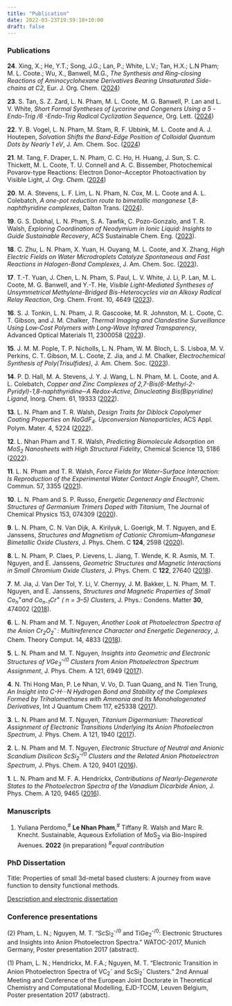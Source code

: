 ```yaml
---
title: "Publication"
date: 2022-03-23T19:59:18+10:00
draft: false
---
```


### Publications 

**24**\. Xing, X.; He, Y.T.; Song, J.G.; Lan, P.; White, L.V.; Tan, H.X.; L.N Pham; M. L. Coote.; Wu, X., Banwell, M.G., *The Synthesis and Ring-closing Reactions of Aminocyclohexane Derivatives Bearing Unsaturated Side-chains at C2*, Eur. J. Org. Chem. ([2024](https://doi.org/10.1002/ejoc.202400455))

**23**\. S. Tan, S. Z. Zard, L. N. Pham, M. L. Coote, M. G. Banwell, P. Lan and  L. V. White, *Short Formal Syntheses of Lycorine and Congeners Using a 5 -Endo-Trig /6 -Endo-Trig Radical Cyclization Sequence*, Org. Lett. ([2024](https://doi.org/10.1021/acs.orglett.4c01271))

**22**\. Y. B. Vogel, L. N. Pham, M. Stam, R. F. Ubbink, M. L. Coote and A. J.  Houtepen, *Solvation Shifts the Band-Edge Position of Colloidal Quantum  Dots by Nearly 1 eV*, J. Am. Chem. Soc. ([2024](https://doi.org/10.1021/jacs.4c00402))

**21**\. M. Tang, F. Draper, L. N. Pham, C. C. Ho, H. Huang, J. Sun, S. C.  Thickett, M. L. Coote, T. U. Connell and A. C. Bissember, Photochemical  Povarov-type Reactions: Electron Donor–Acceptor Photoactivation by  Visible Light, *J. Org. Chem.* ([2024](https://doi.org/10.1021/acs.joc.3c02746))

**20**\. M. A. Stevens, L. F. Lim, L. N. Pham, N. Cox, M. L. Coote and A. L.  Colebatch, *A one-pot reduction route to bimetallic manganese  1,8-naphthyridine complexes*, Dalton Trans. ([2024](https://doi.org/10.1039/D3DT03709F)). 

**19**\. G. S. Dobhal, L. N. Pham, S. A. Tawfik, C. Pozo-Gonzalo, and T. R. Walsh, *Exploring Coordination of Neodymium in Ionic Liquid: Insights to Guide Sustainable Recovery*, ACS Sustainable Chem. Eng. ([2023](https://doi.org/10.1021/acssuschemeng.3c04920)). 

**18**\. C. Zhu, L. N. Pham, X. Yuan, H. Ouyang, M. L. Coote, and X. Zhang, *High Electric Fields on Water Microdroplets Catalyze Spontaneous and Fast Reactions in Halogen-Bond Complexes*, J. Am. Chem. Soc. ([2023](https://doi.org/10.1021/jacs.3c08818)).

**17**\. T.-T. Yuan, J. Chen, L. N. Pham, S. Paul, L. V. White, J. Li, P. Lan, M. L. Coote, M. G. Banwell, and Y.-T. He, *Visible Light-Mediated Syntheses of Unsymmetrical Methylene-Bridged Bis-Heterocycles via an Alkoxy Radical Relay Reaction*, Org. Chem. Front. 10, 4649 ([2023](https://doi.org/10.1039/D3QO00754E)).

**16**\. S. J. Tonkin, L. N. Pham, J. R. Gascooke, M. R. Johnston, M. L. Coote, C. T. Gibson, and J. M. Chalker, *Thermal Imaging and Clandestine Surveillance Using Low‐Cost Polymers with Long‐Wave Infrared Transparency*, Advanced Optical Materials 11, 2300058 ([2023](https://doi.org/10.1002/adom.202300058)).

**15**\. J. M. M. Pople, T. P. Nicholls, L. N. Pham, W. M. Bloch, L. S. Lisboa, M. V. Perkins, C. T. Gibson, M. L. Coote, Z. Jia, and J. M. Chalker, *Electrochemical Synthesis of Poly(Trisulfides)*, J. Am. Chem. Soc. ([2023](https://doi.org/10.1021/jacs.3c03239)).

**14**\. P. D. Hall, M. A. Stevens, J. Y. J. Wang, L. N. Pham, M. L. Coote, and A. L. Colebatch, *Copper and Zinc Complexes of 2,7-Bis(6-Methyl-2-Pyridyl)-1,8-naphthyridine─A Redox-Active, Dinucleating Bis(Bipyridine) Ligand*, Inorg. Chem. 61, 19333 ([2022](https://doi.org/10.1021/acs.inorgchem.2c03126)).

**13**\. L. N. Pham and T. R. Walsh, *Design Traits for Diblock Copolymer Coating Properties on NaGdF<sub>4</sub>. Upconversion Nanoparticles*, ACS Appl. Polym. Mater. 4, 5224 ([2022](https://doi.org/10.1021/acsapm.2c00738)).

**12**\. L. Nhan Pham and T. R. Walsh, *Predicting Biomolecule Adsorption on MoS<sub>2</sub> Nanosheets with High Structural Fidelity*, Chemical Science 13, 5186 ([2022](https://doi.org/10.1039/D1SC06814H)).

**11**\. L. N. Pham and T. R. Walsh, *Force Fields for Water–Surface Interaction: Is Reproduction of the Experimental Water Contact Angle Enough?*, Chem. Commun. 57, 3355 ([2021](https://doi.org/10.1039/D1CC00426C)).

**10**\. L. N. Pham and S. P. Russo, *Energetic Degeneracy and Electronic Structures of Germanium Trimers Doped with Titanium*, The Journal of Chemical Physics 153, 074309 ([2020](https://doi.org/10.1063/5.0016230)).

**9**\. L. N. Pham, C. N. Van Dijk, A. Kirilyuk, L. Goerigk, M. T. Nguyen, and E. Janssens, *Structures and Magnetism of Cationic Chromium–Manganese Bimetallic Oxide Clusters*, J. Phys. Chem. C **124**, 2598 ([2020](https://doi.org/10.1021/acs.jpcc.9b10075)). 

**8**\. L. N. Pham, P. Claes, P. Lievens, L. Jiang, T. Wende, K. R. Asmis, M. T. Nguyen, and E. Janssens, *Geometric Structures and Magnetic Interactions in Small Chromium Oxide Clusters*, J. Phys. Chem. C **122**, 27640 ([2018](https://doi.org/10.1021/acs.jpcc.8b10035)).

**7**\. M. Jia, J. Van Der Tol, Y. Li, V. Chernyy, J. M. Bakker, L. N. Pham, M. T. Nguyen, and E. Janssens, *Structures and Magnetic Properties of Small Co<sub>n</sub><sup>+</sup>and Co<sub>n-1</sub>Cr<sup>+</sup> ( n = 3–5) Clusters*, J. Phys.: Condens. Matter **30**, 474002 ([2018](https://doi.org/10.1088/1361-648X/aae7b3)).

**6**\. L. N. Pham and M. T. Nguyen, *Another Look at Photoelectron Spectra of the Anion Cr<sub>2</sub>O<sub>2</sub><sup>–</sup> : Multireference Character and Energetic Degeneracy*, J. Chem. Theory Comput. 14, 4833 ([2018](https://doi.org/10.1021/acs.jctc.8b00412)).

**5**\. L. N. Pham and M. T. Nguyen, *Insights into Geometric and Electronic Structures of VGe<sub>3</sub><sup>–/0</sup> Clusters from Anion Photoelectron Spectrum Assignment*, J. Phys. Chem. A 121, 6949 ([2017](https://doi.org/10.1021/acs.jpca.7b07459)).

**4**\. N. Thi Hong Man, P. Le Nhan, V. Vo, D. Tuan Quang, and N. Tien Trung, *An Insight into C-H···N Hydrogen Bond and Stability of the Complexes Formed by Trihalomethanes with Ammonia and Its Monohalogenated Derivatives*, Int J Quantum Chem 117, e25338 ([2017](https://doi.org/10.1002/qua.25338)).

**3**\. L. N. Pham and M. T. Nguyen, *Titanium Digermanium: Theoretical Assignment of Electronic Transitions Underlying Its Anion Photoelectron Spectrum*, J. Phys. Chem. A 121, 1940 ([2017](https://doi.org/10.1021/acs.jpca.7b00245)).

**2**\. L. N. Pham and M. T. Nguyen, *Electronic Structure of Neutral and Anionic Scandium Disilicon ScSi<sub>2</sub><sup>–/0</sup>  Clusters and the Related Anion Photoelectron Spectrum*, J. Phys. Chem. A 120, 9401 ([2016](https://doi.org/10.1021/acs.jpca.6b09067)).

**1**\. L. N. Pham and M. F. A. Hendrickx, *Contributions of Nearly-Degenerate States to the Photoelectron Spectra of the Vanadium Dicarbide Anion*, J. Phys. Chem. A 120, 9465 ([2016](https://doi.org/10.1021/acs.jpca.6b09498)).
    

### Manuscripts

1. Yuliana Perdomo,<sup>#</sup> **Le Nhan Pham**,<sup>#</sup> Tiffany R. Walsh and Marc R. Knecht. Sustainable, Aqueous Exfoliation of MoS<sub>2</sub> via Bio-Inspired Avenues. **2022** (in preparation) <sup>#</sup>*equal contribution* 

   

   

### PhD Dissertation

Title: Properties of small 3d-metal based clusters: A journey from wave function
to density functional methods.

[Description and electronic dissertation](https://limo.libis.be/primo-explore/fulldisplay?docid=LIRIAS2821608&context=L&vid=Lirias&search_scope=Lirias&tab=default_tab&lang=en_US&fromSitemap=1
"Dissertation")

### Conference presentations

(2) Pham, L. N.; Nguyen, M. T. “ScSi<sub>2</sub><sup>-/0</sup> and
TiGe<sub>2</sub><sup>-/0</sup>: Electronic Structures and Insights into Anion
Photoelectron Spectra.” WATOC-2017, Munich Germany, Poster presentation 2017
(abstract).

(1) Pham, L. N.; Hendrickx, M. F.A.; Nguyen, M. T. “Electronic Transition in
Anion Photoelectron Spectra of VC<sub>2</sub><sup>-</sup> and
ScSi<sub>2</sub><sup>-</sup> Clusters.” 2nd Annual Meeting and Conference of the
European Joint Doctorate in Theoretical Chemistry and Computational Modelling,
EJD-TCCM, Leuven Belgium, Poster presentation 2017 (abstract). 